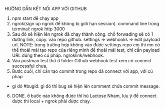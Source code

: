 HƯỠNG DẪN KẾT NỐI APP VỚI GITHUB 

1. npm start để chạy app
2. ngrok(sign up ngrok để không bị giới hạn session). command line trong terminal: ngrok http 3000
3. Sau đó sẽ hiện lên ngrok đã chạy thành công. chỗ forwading sẽ có 1 đường link, copy. vào repo github. settings => webhooks => edit payload url. 
NOTE: trong trường hợp không vào được settings repo em thì mn có thể thoải mái tạo repo của riêng mình để thoải mái test, chỉ cần payload URL đúng theo cú pháp. ngroklink/webhook. 
4. Vào postman test thử ở folder Github webhook test xem có connect successful chưa. 
5. Bước cuối, chỉ cần tạo commit trong repo đã connect với app, với cú pháp 
- gì đó #bugid: gì đó 
thì bug sẽ hiện lên comment chứa commit message. 
6. DONE. ở bước nào không được thì hú Lactose Nham, lưu ý để connect được thì local + ngrok phải được chạy.